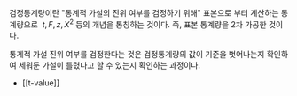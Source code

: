 검정통계량이란 "통계적 가설의 진위 여부를 검정하기 위해" 표본으로 부터 계산하는 통계량으로  $t, F, z, X^2$ 등의 개념을 통칭하는 것이다. 
즉, 표본 통계량을 2차 가공한 것이다. 

통계적 가설 진위 여부를 검정한다는 것은 검정통계량의 값이 기준을 벗어나는지 확인하여 세워둔 가설이 틀렸다고 할 수 있는지 확인하는 과정이다.

* [[t-value]]